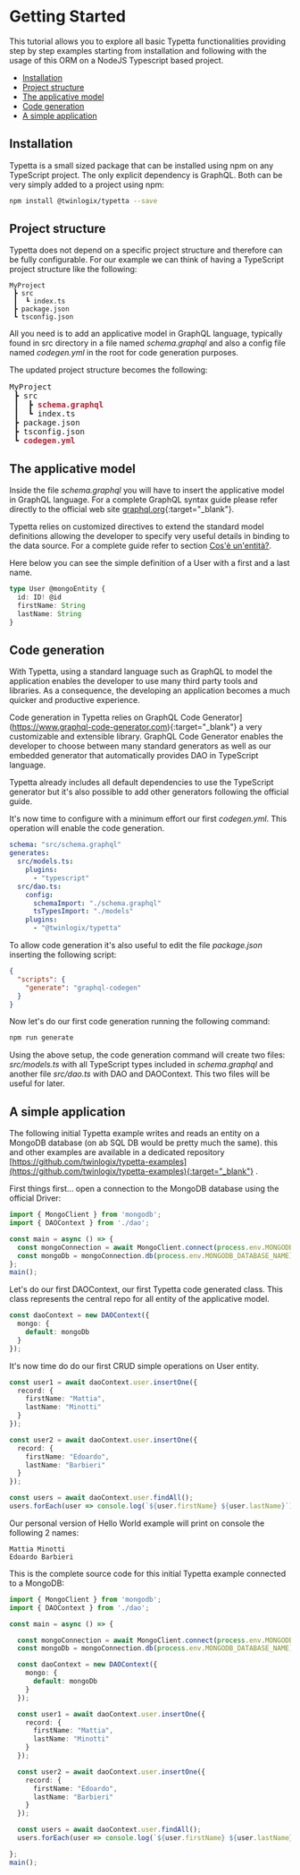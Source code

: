 # Getting Started

This tutorial allows you to explore all basic Typetta functionalities providing step by step examples starting from installation and following with the usage of this ORM on a NodeJS Typescript based project.

  - [Installation](#installation)
  - [Project structure](#project-structure)
  - [The applicative model](#applicative-model)
  - [Code generation](#code-generation)
  - [A simple application](#simple-application)

## Installation

Typetta is a small sized package that can be installed using npm on any TypeScript project. The only explicit dependency is GraphQL. Both can be very simply added to a project using npm:
```bash
npm install @twinlogix/typetta --save
```

## Project structure

Typetta does not depend on a specific project structure and therefore can be fully configurable. For our example we can think of having a TypeScript project structure like the following:
```
MyProject
 ┣ src
 ┃  ┗ index.ts 
 ┣ package.json
 ┗ tsconfig.json
```

All you need is to add an applicative model in GraphQL language, typically found in src directory in a file named *schema.graphql* and also a config file named *codegen.yml* in the root for code generation purposes.

The updated project structure becomes the following:
<pre>
MyProject
 ┣ src
 ┃  ┣ <b style="color: #bf1c31;">schema.graphql</b>
 ┃  ┗ index.ts 
 ┣ package.json
 ┣ tsconfig.json
 ┗ <b style="color: #bf1c31;">codegen.yml</b>
</pre>

## The applicative model

Inside the file *schema.graphql* you will have to insert the applicative model in GraphQL language. For a complete GraphQL syntax guide please refer directly to the official web site [graphql.org](https://graphql.org/learn/){:target="_blank"}.

Typetta relies on customized directives to extend the standard model definitions allowing the developer to specify very useful details in binding to the data source. For a complete guide refer to section [Cos'è un'entità?](../data-model/entities).

Here below you can see the simple definition of a User with a first and a last name.
```typescript
type User @mongoEntity {
  id: ID! @id
  firstName: String
  lastName: String
}
```

## Code generation

With Typetta, using a standard language such as GraphQL to model the application enables the developer to use many third party tools and libraries. As a consequence, the developing an application becomes a much quicker and productive experience.

Code generation in Typetta relies on GraphQL Code Generator](https://www.graphql-code-generator.com){:target="_blank"} a very customizable and extensible library.
GraphQL Code Generator enables the developer to choose between many standard generators as well as our embedded generator that automatically provides DAO in TypeScript language.

Typetta already includes all default dependencies to use the TypeScript generator but it's also possible to add other generators following the official guide.

It's now time to configure with a minimum effort our first *codegen.yml*. This operation will enable the code generation.

```yaml
schema: "src/schema.graphql"
generates:
  src/models.ts:
    plugins:
      - "typescript"
  src/dao.ts:
    config:
      schemaImport: "./schema.graphql"
      tsTypesImport: "./models"
    plugins:
      - "@twinlogix/typetta"

```

To allow code generation it's also useful to edit the file *package.json* inserting the following script:
```json
{
  "scripts": {
    "generate": "graphql-codegen"
  }
}
```

Now let's do our first code generation running the following command:

```bash
npm run generate
```

Using the above setup, the code generation command will create two files: *src/models.ts* with all TypeScript types included in *schema.graphql* and another file *src/dao.ts* with DAO and DAOContext. This two files will be useful for later.

## A simple application

The following initial Typetta example writes and reads an entity on a MongoDB database (on ab SQL DB would be pretty much the same). this and other examples are available in a dedicated repository [https://github.com/twinlogix/typetta-examples](https://github.com/twinlogix/typetta-examples){:target="_blank"} .

First things first... open a connection to the MongoDB database using the official Driver:

```typescript
import { MongoClient } from 'mongodb';
import { DAOContext } from './dao';

const main = async () => {
  const mongoConnection = await MongoClient.connect(process.env.MONGODB_URL!);
  const mongoDb = mongoConnection.db(process.env.MONGODB_DATABASE_NAME);
};
main();
```

Let's do our first DAOContext, our first Typetta code generated class. This class represents the central repo for all entity of the applicative model.

```typescript
const daoContext = new DAOContext({
  mongo: {
    default: mongoDb
  }
});
```

It's now time do do our first CRUD simple operations on User entity.

```typescript
const user1 = await daoContext.user.insertOne({
  record: {
    firstName: "Mattia",
    lastName: "Minotti"
  }
});

const user2 = await daoContext.user.insertOne({
  record: {
    firstName: "Edoardo",
    lastName: "Barbieri"
  }
});

const users = await daoContext.user.findAll();
users.forEach(user => console.log(`${user.firstName} ${user.lastName}`));
```

Our personal version of Hello World example will print on console the following 2 names:
```
Mattia Minotti
Edoardo Barbieri
```

This is the complete source code for this initial Typetta example connected to a MongoDB:

```typescript
import { MongoClient } from 'mongodb';
import { DAOContext } from './dao';

const main = async () => {

  const mongoConnection = await MongoClient.connect(process.env.MONGODB_URL!);
  const mongoDb = mongoConnection.db(process.env.MONGODB_DATABASE_NAME);

  const daoContext = new DAOContext({
    mongo: {
      default: mongoDb
    }
  });

  const user1 = await daoContext.user.insertOne({
    record: {
      firstName: "Mattia",
      lastName: "Minotti"
    }
  });

  const user2 = await daoContext.user.insertOne({
    record: {
      firstName: "Edoardo",
      lastName: "Barbieri"
    }
  });

  const users = await daoContext.user.findAll();
  users.forEach(user => console.log(`${user.firstName} ${user.lastName}`));

};
main();
```
